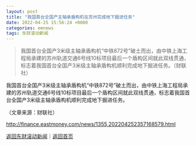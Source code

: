 ```yaml
---
layout: post
title: "我国首台全国产主轴承盾构机在苏州完成地下掘进任务"
date: 2022-04-25 15:56:24 +0800
categories: emnews
tags: 东财滚动新闻
---
```

> 我国首台全国产3米级主轴承盾构机“中铁872号”破土而出，由中铁上海工程局承建的苏州轨道交通6号线10标项目最后一个盾构区间就此双线贯通，标志着我国首台全国产3米级主轴承盾构机顺利完成地下掘进任务。（财联社）

<p>我国首台全国产3米级主轴承盾构机“中铁872号”破土而出，由中铁上海工程局承建的苏州轨道交通6号线10标项目最后一个盾构区间就此双线贯通，标志着我国首台全国产3米级主轴承盾构机顺利完成地下掘进任务。</p><p class="em_media">（文章来源：财联社）</p>

<http://finance.eastmoney.com/news/1355,202204252357168579.html>

[返回东财滚动新闻](//finews.withounder.com/emnews/)｜[返回首页](//finews.withounder.com/)